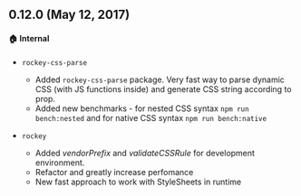 ## 0.12.0 (May 12, 2017)

#### :house: Internal

* `rockey-css-parse`

  * Added `rockey-css-parse` package. Very fast way to parse dynamic CSS (with JS functions inside) and generate CSS string according to prop.
  * Added new benchmarks - for nested CSS syntax `npm run bench:nested` and for native CSS syntax `npm run bench:native`

* `rockey`

  * Added *vendorPrefix* and *validateCSSRule* for development environment.
  * Refactor and greatly increase perfomance
  * New fast approach to work with StyleSheets in runtime

